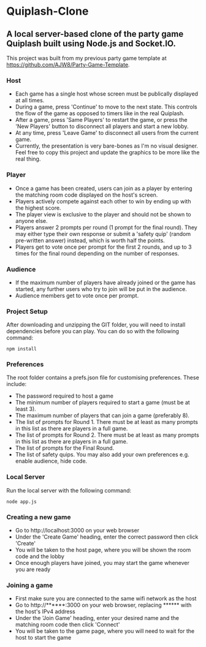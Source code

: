 # Quiplash-Clone

## A local server-based clone of the party game Quiplash built using Node.js and Socket.IO.

This project was built from my previous party game template at https://github.com/AJW8/Party-Game-Template.

### Host
- Each game has a single host whose screen must be publically displayed at all times.
- During a game, press 'Continue' to move to the next state. This controls the flow of the game as opposed to timers like in the real Quiplash.
- After a game, press 'Same Players' to restart the game, or press the 'New Players' button to disconnect all players and start a new lobby.
- At any time, press 'Leave Game' to disconnect all users from the current game.
- Currently, the presentation is very bare-bones as I'm no visual designer.  Feel free to copy this project and update the graphics to be more like the real thing.

### Player
- Once a game has been created, users can join as a player by entering the matching room code displayed on the host's screen.
- Players actively compete against each other to win by ending up with the highest score.
- The player view is exclusive to the player and should not be shown to anyone else.
- Players answer 2 prompts per round (1 prompt for the final round). They may either type their own response or submit a 'safety quip' (random pre-written answer) instead, which is worth half the points.
- Players get to vote once per prompt for the first 2 rounds, and up to 3 times for the final round depending on the number of responses.

### Audience
- If the maximum number of players have already joined or the game has started, any further users who try to join will be put in the audience.
- Audience members get to vote once per prompt.

### Project Setup
After downloading and unzipping the GIT folder, you will need to install dependencies before you can play.  You can do so with the following command:
```
npm install
```

### Preferences
The root folder contains a prefs.json file for customising preferences.  These include:
- The password required to host a game
- The minimum number of players required to start a game (must be at least 3).
- The maximum number of players that can join a game (preferably 8).
- The list of prompts for Round 1.  There must be at least as many prompts in this list as there are players in a full game.
- The list of prompts for Round 2.  There must be at least as many prompts in this list as there are players in a full game.
- The list of prompts for the Final Round.
- The list of safety quips.
You may also add your own preferences e.g. enable audience, hide code.

### Local Server
Run the local server with the following command:
```
node app.js
```

### Creating a new game
- Go to http://localhost:3000 on your web browser
- Under the 'Create Game' heading, enter the correct password then click 'Create'
- You will be taken to the host page, where you will be shown the room code and the lobby
- Once enough players have joined, you may start the game whenever you are ready

### Joining a game
- First make sure you are connected to the same wifi network as the host
- Go to http://******:3000 on your web browser, replacing ****** with the host's IPv4 address
- Under the 'Join Game' heading, enter your desired name and the matching room code then click 'Connect'
- You will be taken to the game page, where you will need to wait for the host to start the game
